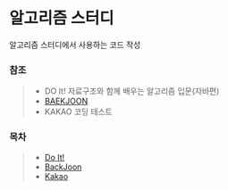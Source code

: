 # 알고리즘 스터디
알고리즘 스터디에서 사용하는 코드 작성

### 참조
> - DO It! 자료구조와 함께 배우는 알고리즘 입문(자바편)
> - [BAEKJOON](https://www.acmicpc.net/)
> - KAKAO 코딩 테스트

### 목차
> - [Do It!](https://github.com/Kim-JunHyeong/Algorithm/tree/master/algorithm/src/doit)
> - [BackJoon](https://github.com/Kim-JunHyeong/Algorithm/tree/master/algorithm/src/baekjoon)
> - [Kakao](https://github.com/Kim-JunHyeong/Algorithm/tree/master/algorithm/src/kakao)
